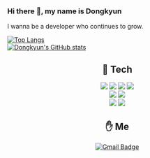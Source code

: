 ### Hi there :wave:, my name is Dongkyun
I wanna be a developer who continues to grow.  

[![Top Langs](https://github-readme-stats.vercel.app/api/top-langs/?username=dongkyunkimdev)](https://github.com/dongkyunkimdev)  
[![Dongkyun's GitHub stats](https://github-readme-stats.vercel.app/api?username=dongkyunkimdev)](https://github.com/dongkyunkimdev)
## <div align="center">:hammer: Tech</div>
<div align="center">
  
<img src="https://img.shields.io/badge/Java-007396?style=flat-square&logo=Java&logoColor=white"/> <img src="https://img.shields.io/badge/Spring-6DB33F?style=flat-square&logo=Spring&logoColor=white"/> <img src="https://img.shields.io/badge/SpringBoot-6DB33F?style=flat-square&logo=SpringBoot&logoColor=white"/> <img src="https://img.shields.io/badge/Vue.js-4FC08D?style=flat-square&logo=Vue.js&logoColor=white"/>  
<img src="https://img.shields.io/badge/Oracle-F80000?style=flat-square&logo=Oracle&logoColor=white"/> <img src="https://img.shields.io/badge/MariaDB-003545?style=flat-square&logo=MariaDB&logoColor=white"/>  
<img src="https://img.shields.io/badge/TravisCI-3EAAAF?style=flat-square&logo=TravisCI&logoColor=white"/> <img src="https://img.shields.io/badge/AmazonAWS-232F3E?style=flat-square&logo=AmazonAWS&logoColor=white"/>  

## <div align="center">:hand: Me</div>
[![Gmail Badge](https://img.shields.io/badge/Gmail-d14836?style=flat-square&logo=Gmail&logoColor=white&link=mailto:ddkds66@gmail.com)](mailto:ddkds66@gmail.com)
</div>
